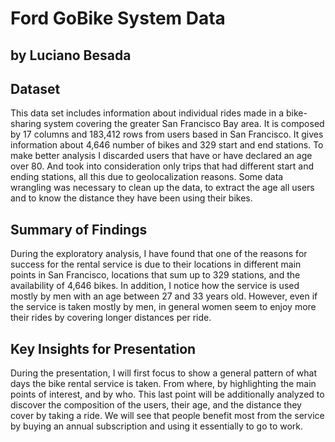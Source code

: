 # Ford GoBike System Data
## by Luciano Besada


## Dataset

This data set includes information about individual rides made in a bike-sharing system covering the greater San Francisco Bay area.
It is composed by 17 columns and 183,412 rows from users based in San Francisco. It gives information about 4,646 number of bikes and 329 start and end stations.
To make better analysis I discarded users that have or have declared an age over 80. And took into consideration only trips that had different start and ending stations, all this due to geolocalization reasons.
Some data wrangling was necessary to clean up the data, to extract the age all users and to know the distance they have been using their bikes.

## Summary of Findings

During the exploratory analysis, I have found that one of the reasons for success for the rental service is due to their locations in different main points in San Francisco, locations that sum up to 329 stations, and the availability of 4,646 bikes. 
In addition, I notice how the service is used mostly by men with an age between 27 and 33 years old. 
However, even if the service is taken mostly by men, in general women seem to enjoy more their rides by covering longer distances per ride.


## Key Insights for Presentation

During the presentation, I will first focus to show a general pattern of what days the bike rental service is taken. From where, by highlighting the main points of interest, and by who. 
This last point will be additionally analyzed to discover the composition of the users, their age, and the distance they cover by taking a ride. 
We will see that people benefit most from the service by buying an annual subscription and using it essentially to go to work. 

